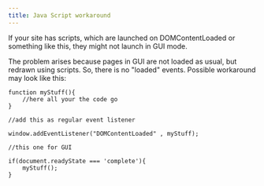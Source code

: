 ```yaml
---
title: Java Script workaround 
---
```


If your site has scripts, which are launched on DOMContentLoaded or something like this, they might not launch in GUI mode. 
<!--cut-->

The problem arises because pages in GUI are not loaded as usual, but redrawn using scripts. So, there is no "loaded" events. Possible workaround may look like this:

    function myStuff(){
        //here all your the code go
    }

    //add this as regular event listener

    window.addEventListener("DOMContentLoaded" , myStuff);

    //this one for GUI

    if(document.readyState === 'complete'){
        myStuff();
    }

